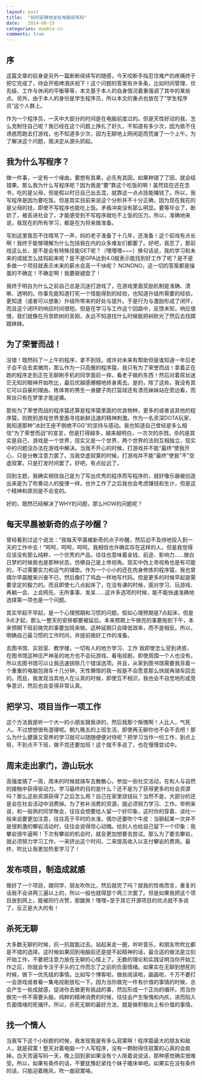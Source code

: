 ```yaml
---
layout: post
title:  "如何安静地坐在电脑前写码"
date:   2014-08-15
categories: mumble-cn
comments: true
---
```


## 序

这篇文章的前身是另外一篇断断续续写的随感，今天咬断手指忍住难产的疼痛终于把它完成了，待会开瓶啤酒庆祝下！这个问题的答案有许多条，比如时间管理、优先级、工作与休闲的平衡等等，本文基于本人的自身情况着重强调了其中的某些点。另外，由于本人的身份是学生程序员，所以本文的重点也放在了“学生程序员”这个人群上。

作为一个程序员，一天中大部分的时间是在电脑前度过的。但是天性好动的我，怎么克制住自己呢？我已经在这个问题上挣扎了好久，不知道有多少次，因为抵不住诱惑而跑去打游戏，也不知道多少次，因为无聊地上网闲逛而荒废了一个上午。为了解决这个问题，我决定从源头抓起。

## 我为什么写程序？

做一件事，一定有一个缘由。要想有其果，必先有其因，如果种错了了因，就会结错果。那么我为什么写程序呢？因为我是“要”靠这个吃饭的啊！虽然现在还在念书，吃的是父母，但是假以时日自己出去混，就靠这一点点技能赚钱了。所以，我写程序是因为要吃饭。但是其实目前来说这个分析并不十分正确，因为现在我花的是父母的钱，即使不写程序也能吃上饭。矛盾冲突没有那么明显。要等毕业了，断奶了，被丢进社会了，才能感受到不写程序就吃不上饭的压力。所以，准确地来说，我现在的所有学习，都是在为将来做准备。

写到这里我忍不住暗骂了一声，妈的老子准备了十几年，还准备！这个前戏有点长啊！我终于能够理解为什么包括我在内的众多难友们都萎了。好吧，我忍了，那前戏这么长，是不是会有特殊技能GET呢？（嘿嘿嘿~~~）换句话说，我的学习和未来的成就怎么挂钩起来呢？是不是GPA达到4.0就表示能找到好工作了呢？是不是多做一个项目就表示未来的薪水会高一千块呢？ NONONO，这一切的答案都是操蛋的不确定！不确定啊！我要砸键盘了！

我终于明白为什么之前自己总是沉迷打游戏了，在游戏里面奖励机制是准确、清晰、透明的。你事先能知道打死一个怪能得到的经验，也知道升级所需要的经验，更知道（或者可以想象）升级所带来的好处与提升。于是行为与激励形成了闭环，而且这个闭环的响应时间很短。但是在学习与工作这个回路中，反馈未知，响应很慢，我们就像在月宫砍树的吴刚，永远不知道找什么时候能把树砍光了然后去找嫦娥妹妹。

## 为了荣誉而战！

没错！既然码了一上午的程序，拿不到钱，或许对未来有帮助但是谁知道一年后老子会不会去卖猪肉，那么作为一只高傲的程序猿，我只有为了荣誉而战！拿着正在跑的程序走到正在无聊刷手机的同学面前一摔，看老子做的东西！然后对着屌丝迷茫无知的眼神开始吹比，最后优越感爆棚地转身离去。是的，除了这些，我没有其它可以自豪的理由。练体育的男生一身腱子肉打篮球还有漂亮妹妹站在旁边看，而屌丝只有在梦里才能逆袭。

那些为了荣誉而战的程序猿还算是程序猿里面的优良物种，更多的或者说其他的程序猿，则跑到游戏世界里面寻找新鲜迅速的精神刺激。作为一名资深DOTA玩家，我知道那种”冰封王座不倒绝不GG”的坚持与感动。我也知道自己曾经是多么相信“为了荣誉而战”的宣言，但是打得越多，越来越明白，一次次的杀戮，杀的是其实是自己，游戏是一个世界，现实又是一个世界，两个世界的法则互相独立，现实中的问题没办法在游戏中解决。当我不开心的时候，打游戏并不能“最终”使我开心，只是分散注意力罢了。当我空虚寂寞的时候，打游戏并不能“最终”使我“不”空虚寂寞，只是打发时间罢了。好吧，有点扯远了。

回到主题，我确实相信自己是为了写出优秀的程序而写程序的，就好像乐器被创造出来是为了吹奏动人的旋律一样。也许工作了之后我也会考虑赚钱和生计，但是这个精神和原则是不会变的。

好的，既然已经解决了WHY的问题，那么HOW的问题呢？

## 每天早晨被新奇的点子吵醒？

曾经看到过这个说法：“我每天早晨被新奇的点子吵醒，然后迫不及待地投入到一天的工作中去！”呵呵，呵呵，呵呵。我相信也许确实存在这样的人，但是我觉得应该没有那么纯粹，一个优秀的产品，往往也意味着金钱、前途、影响力……做白日梦的时候我也是那种状态，仿佛自己是上帝视角。现实中伪上帝视角也是有可能的，不过需要实力和运气的铺垫。作为一个小小的还在肉身修炼的程序猿，我也曾偶尔早晨醒来兴奋不已，然后像打了鸡血一样地写代码。但是更多的时候早起是需要坚定的毅力的。而且即使七八点起床了，在没有课的时候，面对学习、玩游戏、再躺一会、上会网先、无所事事、发呆……这许多选项的时候，能不能快速准确地选择第一项也是一个问题。

其实早起不早起，是一个心理预期和习惯的问题。假如心理预期是7点起床，但是9点才起，那么一整天的安排都要被延后。本来预期上午做完的事要拖到下午，本来预期下班前做完的事要加班来做。这种延期只会降低效率，而不是相反。所以，明确自己最习惯的工作时间，并提前做好工作的准备。

去图书馆、实验室、教学楼，一切有人的地方学习、工作
我即使怎么受到诱惑，在图书馆这种庄严神圣的地方也不会玩游戏、看电视剧，即使周围一个人也没有。所以去图书馆可以让我迅速排除几个错误选项。并且，从家到图书馆需要我背着一个重重的电脑包骑车十几分钟，天性懒惰的我一般是不会愿意那么快就再骑车回去的。而且，我发现当其他人在认真的时候，即使互不相识，我也会不自觉地形成竞争意识，然后也会变得非常认真。

## 把学习、项目当作一项工作

这个方法我是听一个大一的小朋友跟我讲的，然后我那个惭愧啊！人比人，气死人。不过想想很有道理呢。朝九晚五的上班生活，即使再无聊你也不会不去吧！那么为什么健康又营养的学习就可以随随便便对待呢？把学习当作一份工作，到点上班，不到点不下班，做不完还要加班！这个就不多说了，也在慢慢尝试中。

## 周末走出家门，游山玩水

高强度搞了一周，周末的时候就骑车去散散心，参加一些社交活动，在和人与自然的接触中获得驱动力。学习最终的目的是什么？还不是为了获得更多的社会资源吗？那么这些资源获得了之后怎么用？自己在家里烧钱玩？当然不是，大部分的还是会在社会活动中消费掉。为了弥补消费的资源，就必须努力学习、工作。举例来说，和一般熟的同学聚会，往往会想要给人留一个好印象，这时你的穿着、谈吐一般来说要更加注意，往往高于平时的水准。偶尔还要吹个牛皮：当聊起某一次并不是很刺激的攀岩活动时，往往会说得惊心动魄。给别人也给自己留下一个印象：我攀岩很牛逼啊！下次有攀岩的机会时，就会更加想要去尝试。那么为了要去攀岩，就必须努力学习工作，一来挤出这个时间，二来提高收入以支付攀岩的费用。最终，吹比让我更加热爱学习了！

## 发布项目，制造成就感

做好了一个项目，跟同学、朋友吹吹比，然后就完了吗？就我的性格而言，重复的话我不会讲两三遍以上的，所以一般也就得瑟个两三次罢了。但是如果我把这个项目放到网上，能被同行点赞，那酸爽！嘿嘿~至于其它开源项目的优点就不多说了，反正是大大的有！

## 杀死无聊

大多数无聊的时候，抗一抗就能过去。站起来走一圈，听听音乐，和朋友吹吹比都是不错的选择。这时候如果回到电脑前还是提不起精神的话，最合适的做法是立刻开始工作，不要把注意力放在无聊的心情上了。无数的理论和实践证明当你开始工作之后，你就会专注于手头的工作而忘了之前的负面情绪。如果实在无聊到想死的时候，做下一优先级的事情。比如写个博客啦，做些阅读啦，画画啦，千万不要打一会游戏或者看一集电视剧放松一下。因为当你做完一件有价值的事情的时候，总会产生一些成就感，促进你去做更有挑战的事，然后形成一个正向的循环。而当你做完一件不需要头脑，纯粹的精神消费的时候，往往会产生惭愧和内疚，进而陷入负面情绪的死循环。所以，杀死无聊的最好方法，就是做积极向上有价值的事情。

## 找一个情人

当我写下这个小标题的时候，我发现我是有多么寂寞啊！程序猿最大的朋友和敌人，就是寂寞！整天对着电脑一个人写程序，没有一颗耐得住寂寞的心真的会疯掉。白天苦逼写码一天，晚上回到家如果没有个人陪着说说话，那种感觉确实很难受。所以，如果有条件的话，不要犹豫赶紧找个妹子暖床单吧。如果实在没有条件的话，只能迎着晚风，吹一曲寂寞咯。
